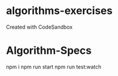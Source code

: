 # algorithms-exercises
Created with CodeSandbox
# Algorithm-Specs
npm i 
npm run start
npm run test:watch